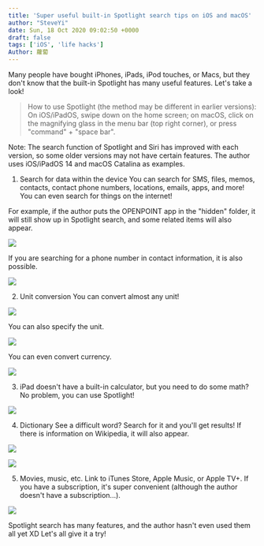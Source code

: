 ```yaml
---
title: 'Super useful built-in Spotlight search tips on iOS and macOS'
author: "SteveYi"
date: Sun, 18 Oct 2020 09:02:50 +0000
draft: false
tags: ['iOS', 'life hacks']
Author: 蘿蔔
---
```


Many people have bought iPhones, iPads, iPod touches, or Macs, but they don't know that the built-in Spotlight has many useful features. Let's take a look!

> How to use Spotlight (the method may be different in earlier versions):
> On iOS/iPadOS, swipe down on the home screen; on macOS, click on the magnifying glass in the menu bar (top right corner), or press "command" + "space bar".

Note: The search function of Spotlight and Siri has improved with each version, so some older versions may not have certain features. The author uses iOS/iPadOS 14 and macOS Catalina as examples.

1. Search for data within the device
You can search for SMS, files, memos, contacts, contact phone numbers, locations, emails, apps, and more! You can even search for things on the internet!

For example, if the author puts the OPENPOINT app in the "hidden" folder, it will still show up in Spotlight search, and some related items will also appear.

![](https://static-a1.steveyi.net/media/blog/2020101805554594-scaled.jpeg)

If you are searching for a phone number in contact information, it is also possible.

![](https://static-a1.steveyi.net/media/blog/2020101806020278.png)

2. Unit conversion
You can convert almost any unit!

![](https://static-a1.steveyi.net/media/blog/2020101808281619.png)

You can also specify the unit.

![](https://static-a1.steveyi.net/media/blog/2020101808285965.png)

You can even convert currency.

![](https://static-a1.steveyi.net/media/blog/2020101808303857.png)

3. iPad doesn't have a built-in calculator, but you need to do some math?
No problem, you can use Spotlight!

![](https://static-a1.steveyi.net/media/blog/2020101808380585.jpeg)

4. Dictionary
See a difficult word? Search for it and you'll get results! If there is information on Wikipedia, it will also appear.

![](https://static-a1.steveyi.net/media/blog/2020101808585213.jpeg)

![](https://static-a1.steveyi.net/media/blog/2020101808585871.jpeg)

5. Movies, music, etc.
Link to iTunes Store, Apple Music, or Apple TV+. If you have a subscription, it's super convenient (although the author doesn't have a subscription...).

![](https://static-a1.steveyi.net/media/blog/2020101808474679.jpg)

Spotlight search has many features, and the author hasn't even used them all yet XD
Let's all give it a try!
